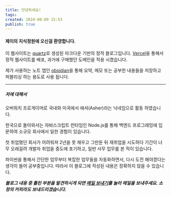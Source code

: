 ```yaml
---
title: 안녕하세요!
tags: 
created: 2024-08-09 15:53
publish: true
---
```


#### 제이의 지식정원에 오신걸 환영합니다.

이 웹사이트는 [quartz](https://quartz.jzhao.xyz)로 생성된 마크다운 기반의 정적 블로그입니다. [Vercel](https://vercel.com)을 통해서 정적 웹사이트를 배포, 과거에 구매했던 도메인을 적용 시켰습니다. 

제가 사용하는 노트 앱인 [obsidian](https://obsidian.md)을 통해 요약, 메모 또는 공부한 내용들을 저장하고 퍼블리싱 하는 용도로 사용 됩니다.

---
##### 저에 대해서

오버워치 프로게이머로 국내와 미국에서 애셔(Asher)라는 닉네임으로 활동 하였습니다.

한국으로 돌아와서는 자바스크립트 런타임인 Node.js를 통해 백엔드 프로그래밍에 입문하여 소규모 회사에서 일한 경험이 있습니다.

첫 취업했던 회사가 어려워져 2년을 못 채우고 그만둔 뒤 재취업을 시도하다 기간이 너무 오래걸려 개발자 취업을 중도에 포기하고, 일반 사무 업무를 본 적이 있습니다. 

파이썬을 통해서 간단한 업무부터 복잡한 업무들을 자동화하면서, 다시 도전 해야겠다는 생각이 들어 공부중입니다. 따라서 이 블로그에 작성된 내용은 정확하지 않을 수 있습니다.

___블로그 내용 중 틀린 부분을 발견하시게 되면 [메일 보내기](mailto:choiexe1@gmail.com)를 눌러 메일을 보내주세요. 소정의 커피라도 보내드리겠습니다.___